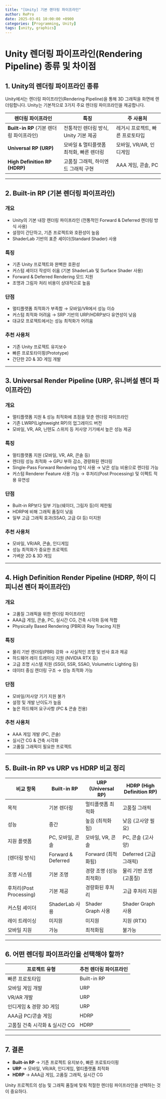 ```yaml
---
title: "[Unity] 기본 렌더링 파이프라인"
author: RePro
date: 2025-03-01 10:00:00 +0900
categories: [Programming, Unity]
tags: [unity, graphics]
---
```


# Unity 렌더링 파이프라인(Rendering Pipeline) 종류 및 차이점

## 1. Unity의 렌더링 파이프라인 종류
Unity에서는 렌더링 파이프라인(Rendering Pipeline)을 통해 3D 그래픽을 화면에 렌더링합니다. Unity는 기본적으로 3가지 주요 렌더링 파이프라인을 제공합니다.

| 렌더링 파이프라인 | 특징 | 주 사용처 |
|-----------------|------|---------|
| **Built-in RP** (기본 렌더링 파이프라인) | 전통적인 렌더링 방식, Unity 기본 제공 | 레거시 프로젝트, 빠른 프로토타입 |
| **Universal RP (URP)** | 모바일 & 멀티플랫폼 최적화, 빠른 렌더링 | 모바일, VR/AR, 인디게임 |
| **High Definition RP (HDRP)** | 고품질 그래픽, 하이엔드 그래픽 구현 | AAA 게임, 콘솔, PC |

---

## 2. Built-in RP (기본 렌더링 파이프라인)
### 개요
- Unity의 기본 내장 렌더링 파이프라인 (전통적인 Forward & Deferred 렌더링 방식 사용)
- 설정이 간단하고, 기존 프로젝트와 호환성이 높음
- ShaderLab 기반의 표준 셰이더(Standard Shader) 사용

### 특징
- 기존 Unity 프로젝트와 완벽한 호환성
- 커스텀 셰이더 작성이 쉬움 (기본 ShaderLab 및 Surface Shader 사용)
- Forward & Deferred Rendering 모드 지원
- 조명과 그림자 처리 비용이 상대적으로 높음

### 단점
- 멀티플랫폼 최적화가 부족함 → 모바일/VR에서 성능 이슈
- 커스텀 최적화 어려움 → SRP 기반의 URP/HDRP보다 유연성이 낮음
- 대규모 프로젝트에서는 성능 최적화가 어려움

### 추천 사용처
- 기존 Unity 프로젝트 유지보수
- 빠른 프로토타이핑(Prototype)
- 간단한 2D & 3D 게임 개발

---

## 3. Universal Render Pipeline (URP, 유니버설 렌더 파이프라인)
### 개요
- 멀티플랫폼 지원 & 성능 최적화에 초점을 맞춘 렌더링 파이프라인
- 기존 LWRP(Lightweight RP)의 업그레이드 버전
- 모바일, VR, AR, 닌텐도 스위치 등 저사양 기기에서 높은 성능 제공

### 특징
- 멀티플랫폼 지원 (모바일, VR, AR, 콘솔 등)
- 렌더링 성능 최적화 → GPU 부하 감소, 경량화된 렌더링
- Single-Pass Forward Rendering 방식 사용 → 낮은 성능 비용으로 렌더링 가능
- 커스텀 Renderer Feature 사용 가능 → 후처리(Post Processing) 및 이펙트 적용 유연성

### 단점
- Built-in RP보다 일부 기능(쉐이더, 그림자 등)이 제한됨
- HDRP에 비해 그래픽 품질이 낮음
- 일부 고급 그래픽 효과(SSAO, 고급 GI 등) 미지원

### 추천 사용처
- 모바일, VR/AR, 콘솔, 인디게임
- 성능 최적화가 중요한 프로젝트
- 가벼운 2D & 3D 게임

---

## 4. High Definition Render Pipeline (HDRP, 하이 디피니션 렌더 파이프라인)
### 개요
- 고품질 그래픽을 위한 렌더링 파이프라인
- AAA급 게임, 콘솔, PC, 실시간 CG, 건축 시각화 등에 적합
- Physically Based Rendering (PBR)과 Ray Tracing 지원

### 특징
- 물리 기반 렌더링(PBR) 강화 → 사실적인 조명 및 반사 효과 제공
- 하드웨어 레이 트레이싱 지원 (NVIDIA RTX 등)
- 고급 조명 시스템 지원 (SSGI, SSR, SSAO, Volumetric Lighting 등)
- 데이터 중심 렌더링 구조 → 성능 최적화 가능

### 단점
- 모바일/저사양 기기 지원 불가
- 설정 및 개발 난이도가 높음
- 높은 하드웨어 요구사항 (PC & 콘솔 전용)

### 추천 사용처
- AAA 게임 개발 (PC, 콘솔)
- 실시간 CG & 건축 시각화
- 고품질 그래픽이 필요한 프로젝트

---

## 5. Built-in RP vs URP vs HDRP 비교 정리
| 비교 항목 | Built-in RP | URP (Universal RP) | HDRP (High Definition RP) |
|----------|------------|----------------|----------------|
| 목적 | 기본 렌더링 | 멀티플랫폼 최적화 | 고품질 그래픽 |
| 성능 | 중간 | 높음 (최적화됨) | 낮음 (고사양 필요) |
| 지원 플랫폼 | PC, 모바일, 콘솔 | 모바일, VR, 콘솔 | PC, 콘솔 (고사양) |
| [렌더링 방식] | Forward & Deferred | Forward (최적화됨) | Deferred (고급 그래픽) |
| 조명 시스템 | 기본 조명 | 경량 조명 (성능 최적화) | 물리 기반 조명 (고품질) |
| 후처리(Post Processing) | 기본 제공 | 경량화된 후처리 | 고급 후처리 지원 |
| 커스텀 셰이더 | ShaderLab 사용 | Shader Graph 사용 | Shader Graph 사용 |
| 레이 트레이싱 | 미지원 | 미지원 | 지원 (RTX) |
| 모바일 지원 | 가능 | 최적화됨 | 불가능 |

---

## 6. 어떤 렌더링 파이프라인을 선택해야 할까?
| 프로젝트 유형 | 추천 렌더링 파이프라인 |
|------------|----------------|
| 빠른 프로토타입 | Built-in RP |
| 모바일 게임 개발 | URP |
| VR/AR 개발 | URP |
| 인디게임 & 경량 3D 게임 | URP |
| AAA급 PC/콘솔 게임 | HDRP |
| 고품질 건축 시각화 & 실시간 CG | HDRP |

---

## 7. 결론
- **Built-in RP** → 기존 프로젝트 유지보수, 빠른 프로토타이핑
- **URP** → 모바일, VR/AR, 인디게임, 멀티플랫폼 최적화
- **HDRP** → AAA급 게임, 고품질 그래픽, 실시간 CG

Unity 프로젝트의 성능 및 그래픽 품질에 맞춰 적절한 렌더링 파이프라인을 선택하는 것이 중요하다.

